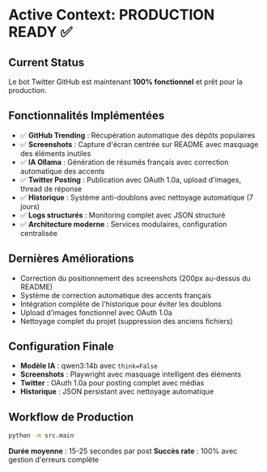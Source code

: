 # Active Context: PRODUCTION READY ✅

## Current Status
Le bot Twitter GitHub est maintenant **100% fonctionnel** et prêt pour la production.

## Fonctionnalités Implémentées
- ✅ **GitHub Trending** : Récupération automatique des dépôts populaires
- ✅ **Screenshots** : Capture d'écran centrée sur README avec masquage des éléments inutiles
- ✅ **IA Ollama** : Génération de résumés français avec correction automatique des accents
- ✅ **Twitter Posting** : Publication avec OAuth 1.0a, upload d'images, thread de réponse
- ✅ **Historique** : Système anti-doublons avec nettoyage automatique (7 jours)
- ✅ **Logs structurés** : Monitoring complet avec JSON structuré
- ✅ **Architecture moderne** : Services modulaires, configuration centralisée

## Dernières Améliorations
- Correction du positionnement des screenshots (200px au-dessus du README)
- Système de correction automatique des accents français
- Intégration complète de l'historique pour éviter les doublons
- Upload d'images fonctionnel avec OAuth 1.0a
- Nettoyage complet du projet (suppression des anciens fichiers)

## Configuration Finale
- **Modèle IA** : qwen3:14b avec `think=False`
- **Screenshots** : Playwright avec masquage intelligent des éléments
- **Twitter** : OAuth 1.0a pour posting complet avec médias
- **Historique** : JSON persistant avec nettoyage automatique

## Workflow de Production
```bash
python -m src.main
```

**Durée moyenne** : 15-25 secondes par post
**Succès rate** : 100% avec gestion d'erreurs complète